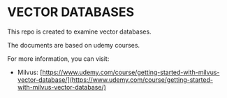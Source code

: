 # VECTOR DATABASES

This repo is created to examine vector databases.

The documents are based on udemy courses.

For more information, you can visit:

- Milvus: [https://www.udemy.com/course/getting-started-with-milvus-vector-database/](https://www.udemy.com/course/getting-started-with-milvus-vector-database/)